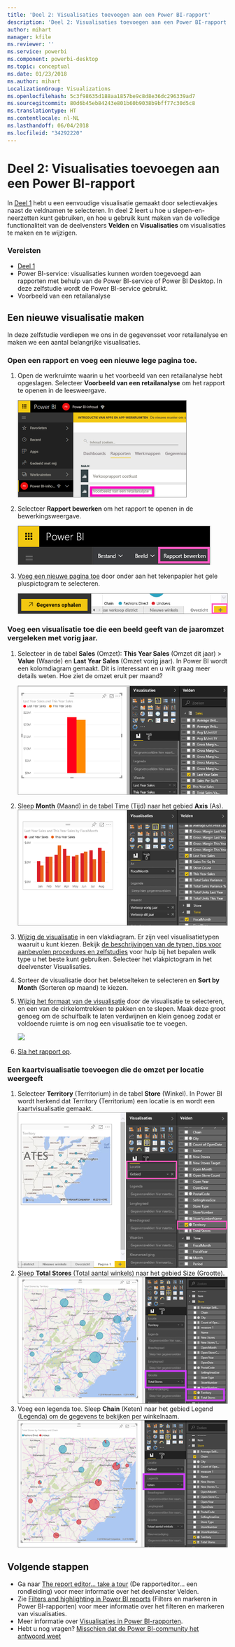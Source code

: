 ```yaml
---
title: 'Deel 2: Visualisaties toevoegen aan een Power BI-rapport'
description: 'Deel 2: Visualisaties toevoegen aan een Power BI-rapport'
author: mihart
manager: kfile
ms.reviewer: ''
ms.service: powerbi
ms.component: powerbi-desktop
ms.topic: conceptual
ms.date: 01/23/2018
ms.author: mihart
LocalizationGroup: Visualizations
ms.openlocfilehash: 5c3f98635d188aa1857be9c8d8e36dc296339ad7
ms.sourcegitcommit: 80d6b45eb84243e801b60b9038b9bff77c30d5c8
ms.translationtype: HT
ms.contentlocale: nl-NL
ms.lasthandoff: 06/04/2018
ms.locfileid: "34292220"
---
```

# <a name="part-2-add-visualizations-to-a-power-bi-report"></a>Deel 2: Visualisaties toevoegen aan een Power BI-rapport
In [Deel 1](power-bi-report-add-visualizations-ii.md) hebt u een eenvoudige visualisatie gemaakt door selectievakjes naast de veldnamen te selecteren.  In deel 2 leert u hoe u slepen-en-neerzetten kunt gebruiken, en hoe u gebruik kunt maken van de volledige functionaliteit van de deelvensters **Velden** en **Visualisaties** om visualisaties te maken en te wijzigen.

### <a name="prerequisites"></a>Vereisten
- [Deel 1](power-bi-report-add-visualizations-ii.md)
- Power BI-service: visualisaties kunnen worden toegevoegd aan rapporten met behulp van de Power BI-service of Power BI Desktop. In deze zelfstudie wordt de Power BI-service gebruikt. 
- Voorbeeld van een retailanalyse

## <a name="create-a-new-visualization"></a>Een nieuwe visualisatie maken
In deze zelfstudie verdiepen we ons in de gegevensset voor retailanalyse en maken we een aantal belangrijke visualisaties.

### <a name="open-a-report-and-add-a-new-blank-page"></a>Open een rapport en voeg een nieuwe lege pagina toe.
1. Open de werkruimte waarin u het voorbeeld van een retailanalyse hebt opgeslagen. Selecteer **Voorbeeld van een retailanalyse** om het rapport te openen in de leesweergave.
   
   ![](media/power-bi-report-add-visualizations-ii/power-bi-open-report.png)
2. Selecteer **Rapport bewerken** om het rapport te openen in de bewerkingsweergave.
   
   ![](media/power-bi-report-add-visualizations-ii/editreport1.png)
3. [Voeg een nieuwe pagina toe](power-bi-report-add-page.md) door onder aan het tekenpapier het gele pluspictogram te selecteren.
   
   ![](media/power-bi-report-add-visualizations-ii/pbi_addreportpage.png)

### <a name="add-a-visualization-that-looks-at-this-years-sales-compared-to-last-year"></a>Voeg een visualisatie toe die een beeld geeft van de jaaromzet vergeleken met vorig jaar.
1. Selecteer in de tabel **Sales** (Omzet): **This Year Sales** (Omzet dit jaar)  > **Value** (Waarde) en **Last Year Sales** (Omzet vorig jaar). In Power BI wordt een kolomdiagram gemaakt.  Dit is interessant en u wilt graag meer details weten. Hoe ziet de omzet eruit per maand?  
   
   ![](media/power-bi-report-add-visualizations-ii/pbi_part2_4bnew.png)
2. Sleep **Month** (Maand) in de tabel Time (Tijd) naar het gebied **Axis** (As).  
   ![](media/power-bi-report-add-visualizations-ii/pbi_part2_5newnew.png)
3. [Wijzig de visualisatie](power-bi-report-change-visualization-type.md) in een vlakdiagram.  Er zijn veel visualisatietypen waaruit u kunt kiezen. Bekijk [de beschrijvingen van de typen, tips voor aanbevolen procedures en zelfstudies](power-bi-visualization-types-for-reports-and-q-and-a.md) voor hulp bij het bepalen welk type u het beste kunt gebruiken. Selecteer het vlakpictogram in het deelvenster Visualisaties.
4. Sorteer de visualisatie door het beletselteken te selecteren en **Sort by Month** (Sorteren op maand) te kiezen.
5. [Wijzig het formaat van de visualisatie](power-bi-visualization-move-and-resize.md) door de visualisatie te selecteren, en een van de cirkelomtrekken te pakken en te slepen. Maak deze groot genoeg om de schuifbalk te laten verdwijnen en klein genoeg zodat er voldoende ruimte is om nog een visualisatie toe te voegen.
   
   ![](media/power-bi-report-add-visualizations-ii/pbi_part2_7b.png)
6. [Sla het rapport op](service-report-save.md).

### <a name="add-a-map-visualization-that-looks-at-sales-by-location"></a>Een kaartvisualisatie toevoegen die de omzet per locatie weergeeft
1. Selecteer **Territory** (Territorium) in de tabel **Store** (Winkel). In Power BI wordt herkend dat Territory (Territorium) een locatie is en wordt een kaartvisualisatie gemaakt.  
   ![](media/power-bi-report-add-visualizations-ii/pbi_part2_8newnew.png)
2. Sleep **Total Stores** (Total aantal winkels) naar het gebied Size (Grootte).  
   ![](media/power-bi-report-add-visualizations-ii/power-bi-add-visual-to-a-reportnew.png)
3. Voeg een legenda toe.  Sleep **Chain** (Keten) naar het gebied Legend (Legenda) om de gegevens te bekijken per winkelnaam.  
   ![](media/power-bi-report-add-visualizations-ii/power-bi-add-visual-to-a-report-3new.png)

## <a name="next-steps"></a>Volgende stappen
* Ga naar [The report editor... take a tour](service-the-report-editor-take-a-tour.md) (De rapporteditor... een rondleiding) voor meer informatie over het deelvenster Velden.   
* Zie [Filters and highlighting in Power BI reports](power-bi-reports-filters-and-highlighting.md) (Filters en markeren in Power BI-rapporten) voor meer informatie over het filteren en markeren van visualisaties.  
* Meer informatie over [Visualisaties in Power BI-rapporten](power-bi-report-visualizations.md).  
* Hebt u nog vragen? [Misschien dat de Power BI-community het antwoord weet](http://community.powerbi.com/)


